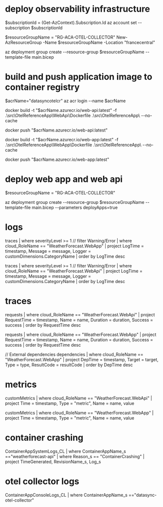 
# deploy observability infrastructure

$subscriptionId = (Get-AzContext).Subscription.Id
az account set --subscription $subscriptionId

$resourceGroupName = "RG-ACA-OTEL-COLLECTOR"
New-AzResourceGroup -Name $resourceGroupName -Location "francecentral"

az deployment group create  --resource-group $resourceGroupName --template-file main.bicep

# build and push application image to container registry

$acrName="datasyncotelcr"
az acr login --name $acrName

docker build -t "$acrName.azurecr.io/web-api:latest" -f .\src\OtelReferenceApp\WebApi\Dockerfile .\src\OtelReferenceApp\ --no-cache

docker push "$acrName.azurecr.io/web-api:latest"

docker build -t "$acrName.azurecr.io/web-app:latest" -f .\src\OtelReferenceApp\WebApp\Dockerfile .\src\OtelReferenceApp\ --no-cache

docker push "$acrName.azurecr.io/web-app:latest"

# deploy web app and web api

$resourceGroupName = "RG-ACA-OTEL-COLLECTOR"

az deployment group create  --resource-group $resourceGroupName --template-file main.bicep --parameters deployApps=true

# logs

traces
| where  severityLevel >= 1              // filter Warning/Error
| where cloud_RoleName == "WeatherForecast.WebApp"
| project LogTime = timestamp,
          Message = message,
          Logger = customDimensions.CategoryName
| order by LogTime desc

traces
| where  severityLevel >= 1              // filter Warning/Error
| where cloud_RoleName == "WeatherForecast.WebApi"
| project LogTime = timestamp,
          Message = message,
          Logger = customDimensions.CategoryName
| order by LogTime desc

# traces

requests
| where cloud_RoleName == "WeatherForecast.WebApi"
| project RequestTime = timestamp,
          Name = name,
          Duration = duration,
          Success = success
| order by RequestTime desc

requests
| where cloud_RoleName == "WeatherForecast.WebApp"
| project RequestTime = timestamp,
          Name = name,
          Duration = duration,
          Success = success
| order by RequestTime desc

// External dependencies
dependencies
| where cloud_RoleName == "WeatherForecast.WebApp"
| project DepTime = timestamp,
          Target = target,
          Type = type,
          ResultCode = resultCode
| order by DepTime desc

# metrics

customMetrics
 | where cloud_RoleName == "WeatherForecast.WebApi"
 | project Time = timestamp,
            Type = "metric",
            Name = name, value

customMetrics
 | where cloud_RoleName == "WeatherForecast.WebApp"
 | project Time = timestamp,
            Type = "metric",
            Name = name, value

# container crashing

ContainerAppSystemLogs_CL
| where ContainerAppName_s =="weatherforecast-api"
| where Reason_s == "ContainerCrashing"
| project TimeGenerated, RevisionName_s, Log_s

# otel collector logs

ContainerAppConsoleLogs_CL
| where ContainerAppName_s =="datasync-otel-collector"
